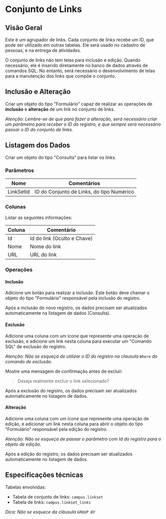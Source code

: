 # Conjunto de Links

## Visão Geral
Este é um agrupador de links. Cada conjunto de links recebe um ID, que pode ser utilizado em outras tabelas. Ele será usado no cadastro de pessoas, e na entrega de atividades.

O conjunto de links não tem telas para inclusão e edição. Quando necessário, ele é inserido diretamente  no banco de dados através de comandos SQL. No entanto, será necessário o desenvolvimento de telas para a manutenção dos links que compõe o conjunto.

## Inclusão e Alteração
Criar um objeto do tipo "Formulário" capaz de realizar as operações de __inclusão__ e __alteração__ de um link no conjunto de links.

_Atenção: Lembre-se de que para fazer a alteração, será necessário criar um parâmetro para receber o ID do registro, e que sempre será necessário passar o ID do conjunto de links._

## Listagem dos Dados
Criar um objeto do tipo "Consulta" para listar os links. 

### Parâmetros
|   Nome        | Comentários
|---------------|-----
| LinkSetId     | ID do Conjunto de Links, do tipo Numérico

### Colunas
Listar as seguintes informações:

| Coluna             | Comentário
|--------------------|-----
| Id                 | Id do link (Oculto e Chave)
| Nome               | Nome do link
| URL                | URL do link
       
### Operações

#### Inclusão
Adicione um botão para realizar a inclusão. Este botão deve chamar o objeto do tipo "Formulário" responsável pela inclusão do registro. 

Após a inclusão do novo registro, os dados precisam ser atualizados automaticamente na listagem de dados (Consulta).

#### Exclusão
Adicione uma coluna com um ícone que represente uma operação de exclusão, e adicione um link nesta coluna para executar um "Comando SQL" de exclusão do registro.

_Atenção: Não se esqueça de utilizar o ID do registro na clausula `Where` do comando de exclusão._

Mostre uma mensagem de confirmação antes de excluir:
> Deseja realmente excluir o link selecionado?

Após a exclusão do registro, os dados precisam ser atualizados automaticamente no listagem de dados.

#### Alteração
Adicione uma coluna com um ícone que represente uma operação de edição, e adicionar um link nesta coluna para abrir o objeto do tipo "Formulário" responsável pela edição do registro.

_Atenção: Não se esqueça de passar o parâmetro com Id do registro para o objeto de edição._

Após a edição do registro, os dados precisam ser atualizados automaticamente no listagem de dados.

## Especificações técnicas

Tabelas envolvidas:
- Tabela de conjunto de links: `campus.linkset`
- Tabela de links: `campus.linkset_links`

_Dica: Não se esquece da cláusula `GROUP BY`_





